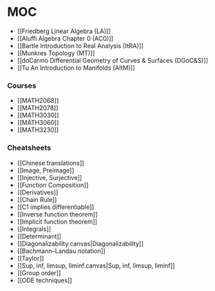 # MOC
- [[Friedberg Linear Algebra (LA)]]
- [[Aluffi Algebra Chapter 0 (AC0)]]
- [[Bartle Introduction to Real Analysis (ItRA)]]
- [[Munkres Topology (MT)]]
- [[doCarmo Differential Geometry of Curves & Surfaces (DGoC&S)]]
- [[Tu An Introduction to Manifolds (AItM)]] 
### Courses
- [[MATH2068]]
- [[MATH2078]]
- [[MATH3030]]
- [[MATH3060]]
- [[MATH3230]]
### Cheatsheets
- [[Chinese translations]]
- [[Image, Preimage]]
- [[Injective, Surjective]]
- [[Function Composition]]
- [[Derivatives]]
- [[Chain Rule]]
- [[C1 implies differentiable]]
- [[Inverse function theorem]]
- [[Implicit function theorem]]
- [[Integrals]]
- [[Determinant]]
- [[Diagonalizability.canvas|Diagonalizability]]
- [[Bachmann–Landau notation]]
- [[Taylor]]
- [[Sup, inf, limsup, liminf.canvas|Sup, inf, limsup, liminf]]
- [[Group order]] 
- [[ODE techniques]]